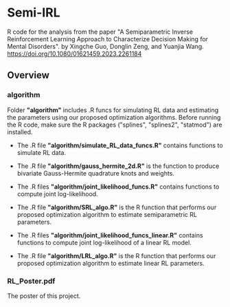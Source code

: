 # Semi-IRL

R code for the analysis from the paper "A Semiparametric Inverse Reinforcement Learning Approach to Characterize Decision Making for Mental Disorders". by Xingche Guo, Donglin Zeng, and Yuanjia Wang.  https://doi.org/10.1080/01621459.2023.2261184

## Overview

### algorithm
Folder **"algorithm"** includes .R funcs for simulating RL data and estimating the parameters using our proposed optimization algorithms. Before running the R code, make sure the R packages ("splines", "splines2", "statmod") are installed.

* The .R file **"algorithm/simulate_RL_data_funcs.R"** contains functions to simulate RL data.

* The .R file **"algorithm/gauss_hermite_2d.R"** is the function to produce bivariate Gauss-Hermite quadrature knots and weights.

* The .R files **"algorithm/joint_likelihood_funcs.R"** contains functions to compute joint log-likelihood.

* The .R file **"algorithm/SRL_algo.R"** is the R function that performs our proposed optimization algorithm to estimate semiparametric RL parameters.

* The .R files **"algorithm/joint_likelihood_funcs_linear.R"** contains functions to compute joint log-likelihood of a linear RL model.

* The .R file **"algorithm/LRL_algo.R"** is the R function that performs our proposed optimization algorithm to estimate linear RL parameters.



### RL_Poster.pdf
The poster of this project.

